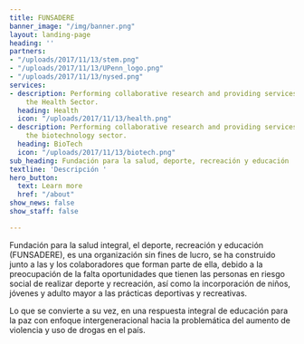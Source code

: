 ```yaml
---
title: FUNSADERE
banner_image: "/img/banner.png"
layout: landing-page
heading: ''
partners:
- "/uploads/2017/11/13/stem.png"
- "/uploads/2017/11/13/UPenn_logo.png"
- "/uploads/2017/11/13/nysed.png"
services:
- description: Performing collaborative research and providing services to support
    the Health Sector.
  heading: Health
  icon: "/uploads/2017/11/13/health.png"
- description: Performing collaborative research and providing services to support
    the biotechnology sector.
  heading: BioTech
  icon: "/uploads/2017/11/13/biotech.png"
sub_heading: Fundación para la salud, deporte, recreación y educación
textline: 'Descripción '
hero_button:
  text: Learn more
  href: "/about"
show_news: false
show_staff: false

---
```

Fundación para la salud integral, el deporte, recreación y educación (FUNSADERE), es una organización sin fines de lucro, se ha construido junto a las y los colaboradores que forman parte de ella, debido a la preocupación de la falta oportunidades que tienen las personas en riesgo social de realizar deporte y recreación, así como la incorporación de niños, jóvenes y adulto mayor a las prácticas deportivas y recreativas.

Lo que se convierte a su vez, en una respuesta integral de educación para la paz con enfoque intergeneracional hacia la problemática del aumento de violencia y uso de drogas en el país.